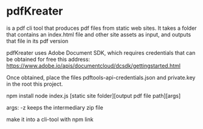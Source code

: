 # pdfKreater
is a pdf cli tool that produces pdf files from static web sites. It takes a folder that contains an index.html file and other site assets as input, and outputs that file in its pdf version

pdfKreater uses Adobe Document SDK, which requires credentials that can be obtained for free this address: https://www.adobe.io/apis/documentcloud/dcsdk/gettingstarted.html

Once obtained, place the files pdftools-api-credentials.json and private.key in the root 
this project. 


npm install
node index.js [static site folder][output pdf file path][args]

args: 
    -z keeps the intermediary zip file 


make it into a cli-tool with npm link



